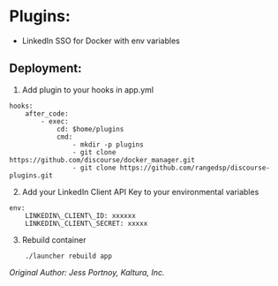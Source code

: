 Plugins:
========
- LinkedIn SSO for Docker with env variables

## Deployment:
1. Add plugin to your hooks in app.yml
```
hooks:
    after_code:
        - exec:
            cd: $home/plugins
            cmd:
                - mkdir -p plugins
                - git clone https://github.com/discourse/docker_manager.git
                - git clone https://github.com/rangedsp/discourse-plugins.git
```

2. Add your LinkedIn Client API Key to your environmental variables
```
env:
    LINKEDIN\_CLIENT\_ID: xxxxxx
    LINKEDIN\_CLIENT\_SECRET: xxxxx
```

3. Rebuild container
```
    ./launcher rebuild app
```

*Original Author: Jess Portnoy, Kaltura, Inc.*
